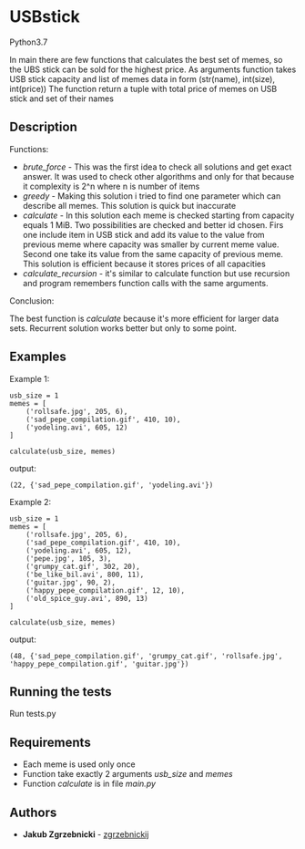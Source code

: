 # USBstick

Python3.7

In main there are few functions that calculates the best set of memes, so the UBS stick can be sold for the highest price.
As arguments function takes USB stick capacity and list of memes data in form (str(name), int(size), int(price))
The function return a tuple with total price of memes on USB stick and set of their names

## Description
Functions:

* _brute_force_ - This was the first idea to check all solutions and get exact answer.
It was used to check other algorithms and only for that because it complexity is 2^n where n is number of items
* _greedy_ - Making this solution i tried to find one parameter which can describe all memes.
This solution is quick but inaccurate 
* _calculate_ - In this solution each meme is checked starting from capacity equals 1 MiB.
Two possibilities are checked and better id chosen. Firs one include item in USB stick and add its value to the value from previous meme where capacity was smaller by current meme value.
Second one take its value from the same capacity of previous meme. This solution is efficient because it stores prices of all capacities 
* _calculate_recursion_ - it's similar to calculate function but use recursion and program remembers function calls with the same arguments.

Conclusion:

The best function is _calculate_ because it's more efficient for larger data sets.
Recurrent solution works better but only to some point.


## Examples

Example 1:
```
usb_size = 1
memes = [
    ('rollsafe.jpg', 205, 6),
    ('sad_pepe_compilation.gif', 410, 10),
    ('yodeling.avi', 605, 12)
]

calculate(usb_size, memes)
```
output:
```
(22, {'sad_pepe_compilation.gif', 'yodeling.avi'})
```

Example 2:
```
usb_size = 1
memes = [
    ('rollsafe.jpg', 205, 6),
    ('sad_pepe_compilation.gif', 410, 10),
    ('yodeling.avi', 605, 12),
    ('pepe.jpg', 105, 3),
    ('grumpy_cat.gif', 302, 20),
    ('be_like_bil.avi', 800, 11),
    ('guitar.jpg', 90, 2),
    ('happy_pepe_compilation.gif', 12, 10),
    ('old_spice_guy.avi', 890, 13)
]

calculate(usb_size, memes)
```
output:
```
(48, {'sad_pepe_compilation.gif', 'grumpy_cat.gif', 'rollsafe.jpg', 'happy_pepe_compilation.gif', 'guitar.jpg'})
```

## Running the tests

Run tests.py

## Requirements

* Each meme is used only once
* Function take exactly 2 arguments _usb_size_ and _memes_
* Function _calculate_ is in file _main.py_

## Authors

* **Jakub Zgrzebnicki** - [zgrzebnickij](https://github.com/zgrzebnickij)

